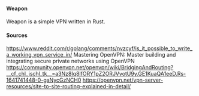 #### Weapon 
Weapon is a simple VPN written in Rust.

#### Sources
https://www.reddit.com/r/golang/comments/nvzcyf/is_it_possible_to_write_a_working_vpn_service_in/
Mastering OpenVPN: Master building and integrating secure private networks using OpenVPN
https://community.openvpn.net/openvpn/wiki/BridgingAndRouting?__cf_chl_jschl_tk__=a3Nz8Iq8lfORY1pZ2ORJVvotU9y.GE1KuaQA1eeD.Rs-1641741448-0-gaNycGzNCH0
https://openvpn.net/vpn-server-resources/site-to-site-routing-explained-in-detail/